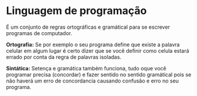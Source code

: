 # Linguagem de programação

É um conjunto de regras ortográficas e gramátical para se escrever programas de computador.

**Ortografia:** Se por exemplo o seu programa define que existe a palavra celular em algum lugar é certo dizer que se você definir como celula estará errado por conta da regra de palavras isoladas.

**Sintática:** Setença e gramática também funciona, tudo oque você programar precisa (concordar) e fazer sentido no sentido gramátical pois se não haverá um erro de concordancia causando confusão e erro no seu programa.